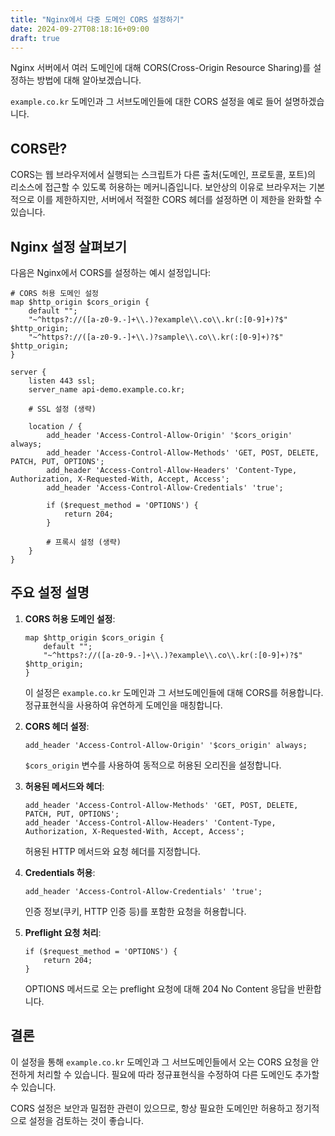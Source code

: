 ```yaml
---
title: "Nginx에서 다중 도메인 CORS 설정하기"
date: 2024-09-27T08:18:16+09:00
draft: true
---
```


Nginx 서버에서 여러 도메인에 대해 CORS(Cross-Origin Resource Sharing)를 설정하는 방법에 대해 알아보겠습니다.
<!--more-->



`example.co.kr` 도메인과 그 서브도메인들에 대한 CORS 설정을 예로 들어 설명하겠습니다.

## CORS란?

CORS는 웹 브라우저에서 실행되는 스크립트가 다른 출처(도메인, 프로토콜, 포트)의 리소스에 접근할 수 있도록 허용하는 메커니즘입니다. 보안상의 이유로 브라우저는 기본적으로 이를 제한하지만, 서버에서 적절한 CORS 헤더를 설정하면 이 제한을 완화할 수 있습니다.

## Nginx 설정 살펴보기

다음은 Nginx에서 CORS를 설정하는 예시 설정입니다:

```nginx
# CORS 허용 도메인 설정
map $http_origin $cors_origin {
    default "";
    "~^https?://([a-z0-9.-]+\\.)?example\\.co\\.kr(:[0-9]+)?$" $http_origin;
    "~^https?://([a-z0-9.-]+\\.)?sample\\.co\\.kr(:[0-9]+)?$" $http_origin;
}

server {
    listen 443 ssl;
    server_name api-demo.example.co.kr;

    # SSL 설정 (생략)

    location / {
        add_header 'Access-Control-Allow-Origin' '$cors_origin' always;
        add_header 'Access-Control-Allow-Methods' 'GET, POST, DELETE, PATCH, PUT, OPTIONS';
        add_header 'Access-Control-Allow-Headers' 'Content-Type, Authorization, X-Requested-With, Accept, Access';
        add_header 'Access-Control-Allow-Credentials' 'true';

        if ($request_method = 'OPTIONS') {
            return 204;
        }

        # 프록시 설정 (생략)
    }
}
```

## 주요 설정 설명

1. **CORS 허용 도메인 설정**:
   ```nginx
   map $http_origin $cors_origin {
       default "";
       "~^https?://([a-z0-9.-]+\\.)?example\\.co\\.kr(:[0-9]+)?$" $http_origin;
   }
   ```
   이 설정은 `example.co.kr` 도메인과 그 서브도메인들에 대해 CORS를 허용합니다. 정규표현식을 사용하여 유연하게 도메인을 매칭합니다.

2. **CORS 헤더 설정**:
   ```nginx
   add_header 'Access-Control-Allow-Origin' '$cors_origin' always;
   ```
   `$cors_origin` 변수를 사용하여 동적으로 허용된 오리진을 설정합니다.

3. **허용된 메서드와 헤더**:
   ```nginx
   add_header 'Access-Control-Allow-Methods' 'GET, POST, DELETE, PATCH, PUT, OPTIONS';
   add_header 'Access-Control-Allow-Headers' 'Content-Type, Authorization, X-Requested-With, Accept, Access';
   ```
   허용된 HTTP 메서드와 요청 헤더를 지정합니다.

4. **Credentials 허용**:
   ```nginx
   add_header 'Access-Control-Allow-Credentials' 'true';
   ```
   인증 정보(쿠키, HTTP 인증 등)를 포함한 요청을 허용합니다.

5. **Preflight 요청 처리**:
   ```nginx
   if ($request_method = 'OPTIONS') {
       return 204;
   }
   ```
   OPTIONS 메서드로 오는 preflight 요청에 대해 204 No Content 응답을 반환합니다.

## 결론

이 설정을 통해 `example.co.kr` 도메인과 그 서브도메인들에서 오는 CORS 요청을 안전하게 처리할 수 있습니다. 필요에 따라 정규표현식을 수정하여 다른 도메인도 추가할 수 있습니다.

CORS 설정은 보안과 밀접한 관련이 있으므로, 항상 필요한 도메인만 허용하고 정기적으로 설정을 검토하는 것이 좋습니다.


